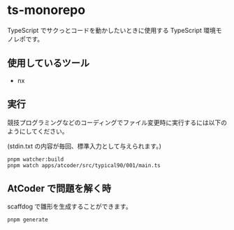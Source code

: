 # ts-monorepo

TypeScript でサクっとコードを動かしたいときに使用する TypeScript 環境モノレポです。

## 使用しているツール

- nx

## 実行

競技プログラミングなどのコーディングでファイル変更時に実行するには以下のようにしてください。

(stdin.txt の内容が毎回、標準入力として与えられます。)

```
pnpm watcher:build
pnpm watch apps/atcoder/src/typical90/001/main.ts
```

## AtCoder で問題を解く時

scaffdog で雛形を生成することができます。

```
pnpm generate
```
